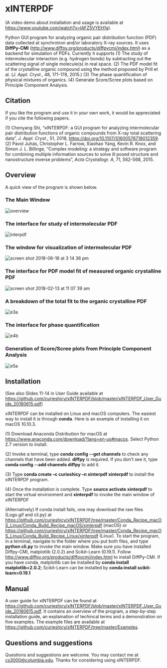 # xINTERPDF 

(A video demo about installation and usage is available at https://www.youtube.com/watch?v=lAFZ5VYEH1g).

Python GUI program for analyzing organic pair distribution function (PDF) data collected at synchrotron and/or laboratory X-ray sources. It uses <b>DiffPy-CMI</b> (http://www.diffpy.org/products/diffpycmi/index.html) as a backend for simulation of PDFs. Currently it supports (1) The study of intermolecular interaction (e.g. hydrogen bonds) by subtracting out the scattering signal of single molecule(s) in real space. (2) The PDF model fit of the crystalline organic compound using the method proposed by Prill et al. (<i>J. Appl. Cryst.</i>, 48, 171-178, 2015.) (3) The phase quantification of physical mixtures of organics. (4) Generate Score/Scree plots based on Principle Component Analysis. 

## Citation

If you like the program and use it in your own work, it would be appreciated if you cite the following papers.

(1) Chenyang Shi, “xINTERPDF: a GUI program for analyzing intermolecular pair distribution functions of organic compounds from X-ray total scattering data”, <i>J. Appl. Cryst.</i>, 51, 2018, https://doi.org/10.1107/S1600576718012359.
<br>
(2) Pavol Juhás, Christopher L. Farrow, Xiaohao Yang, Kevin R. Knox, and Simon J. L. Billinge, “Complex modeling: a strategy and software program for combining multiple information sources to solve ill posed structure and nanostructure inverse problems”, <i>Acta Crystallogr. A</i>, 71, 562-568, 2015. 

## Overview
A quick view of the program is shown below.
### The Main Window

![overview](https://user-images.githubusercontent.com/8492535/41437338-bbb61878-6fe9-11e8-9dca-3556858c97ed.png)

### The interface for study of intermolecular PDF

![interpdf](https://user-images.githubusercontent.com/8492535/35756647-b06a457c-0831-11e8-82b4-7d6ef6c39178.png)

### The window for visualization of intermolecular PDF 

![screen shot 2018-06-16 at 3 14 36 pm](https://user-images.githubusercontent.com/8492535/41502096-15a816f8-7178-11e8-9ea3-3e4843fbed82.png)

### The interface for PDF model fit of measured organic crystalline PDF

![screen shot 2018-02-13 at 11 07 39 am](https://user-images.githubusercontent.com/8492535/36172498-afd203dc-10cb-11e8-8514-1654050e5d32.png)

### A breakdown of the total fit to the organic crystalline PDF

![e3a](https://user-images.githubusercontent.com/8492535/41437344-be14db18-6fe9-11e8-9df0-4793eda34031.png)

### The interface for phase quantification

![e4b](https://user-images.githubusercontent.com/8492535/41437457-2132cd0e-6fea-11e8-9e44-0400aa0f72bd.png)

### Generation of Score/Scree plots from Principle Component Analysis

![e5a](https://user-images.githubusercontent.com/8492535/41437348-c10cd4d8-6fe9-11e8-8261-2f6fbd832a6c.png)

## Installation

(See also Slides 11-14 in User Guide available at https://github.com/curieshicy/xINTERPDF/blob/master/xINTERPDF_User_Guide_20180615.pdf)

xINTERPDF can be installed on Linux and macOS computers. The easiest way to install it is through <b>conda</b>. Here is an example of installing it on macOS 10.10.3. 

(1) Download Anaconda Distribution for macOS at https://www.anaconda.com/download/?lang=en-us#macos. Select Python 2.7 version to install.

(2) Invoke a terminal, type <b>conda config --get channels</b> to check any channels that have been added. <b>diffpy</b> is required. If you don’t see it, type <b>conda config --add channels diffpy</b> to add it.  

(3) Type <b>conda create –c curieshicy –n xinterpdf xinterpdf</b> to install the xINTERPDF program.

(4) Once the installation is complete. Type <b>source activate xinterpdf</b> to start the virtual environment and <b>xinterpdf</b> to invoke the main window of xINTERPDF

(Alternatively) If conda install fails, one may download the raw files (Logo.gif and cli.py) at https://github.com/curieshicy/xINTERPDF/tree/master/Conda_Recipe_macOS_Linux/Conda_Build_Recipe_macOS/xinterpdf (macOS) or https://github.com/curieshicy/xINTERPDF/tree/master/Conda_Recipe_macOS_Linux/Conda_Build_Recipe_Linux/xinterpdf (Linux). To start the program, in a terminal, navigate to the folder where you put both files, and type <b>python cli.py</b> to invoke the main window. Make sure you have installed Diffpy-CMI, matplotlib (2.0.2) and Scikit-Learn (0.19.1). Follow http://www.diffpy.org/products/diffpycmi/index.html to install DiffPy-CMI. If you have conda, matplotlib can be installed by <b>conda install matplotlib=2.0.2</b>; Scikit-Learn can be installed by <b>conda install scikit-learn=0.19.1</b>  

## Manual

A user guide for xINTERPDF can be found at https://github.com/curieshicy/xINTERPDF/blob/master/xINTERPDF_User_Guide_20180615.pdf. It contains an overview of the program, a step-by-step installation guide, an explaination of techincal terms and a demonstration on five examples. The example files are available at https://github.com/curieshicy/xINTERPDF/tree/master/Examples. 

## Questions and suggestions

Questions and suggestions are welcome. You may contact me at cs3000@columbia.edu. Thanks for considering using xINTERPDF.









